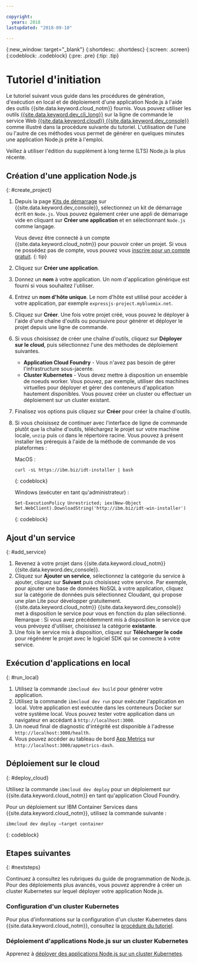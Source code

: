 ```yaml
---

copyright:
  years: 2018
lastupdated: "2018-09-10"

---
```


{:new_window: target="_blank"}
{:shortdesc: .shortdesc}
{:screen: .screen}
{:codeblock: .codeblock}
{:pre: .pre}
{:tip: .tip}

# Tutoriel d'initiation

Le tutoriel suivant vous guide dans les procédures de génération, d'exécution en local et de déploiement d'une application Node.js à l'aide des outils {{site.data.keyword.cloud_notm}} fournis. Vous pouvez utiliser les outils [{{site.data.keyword.dev_cli_long}}](https://console.bluemix.net/docs/cloudnative/dev_cli.html#add-cli) sur la ligne de commande le service Web [{{site.data.keyword.cloud}} {{site.data.keyword.dev_console}}](https://console.bluemix.net/developer/appservice/dashboard) comme illustré dans la procédure suivante du tutoriel. L'utilisation de l'une ou l'autre de ces méthodes vous permet de générer en quelques minutes une application Node.js prête à l'emploi.

Veillez à utiliser l'édition du supplément à long terme (LTS) Node.js la plus récente.

## Création d'une application Node.js
{: #create_project}

1. Depuis la page [Kits de démarrage](https://console.bluemix.net/developer/appservice/starter-kits) sur {{site.data.keyword.dev_console}}, sélectionnez un kit de démarrage écrit en `Node.js`. Vous pouvez également créer une appli de démarrage vide en cliquant sur **Créer une application** et en sélectionnant `Node.js` comme langage.

    Vous devez être connecté à un compte {{site.data.keyword.cloud_notm}} pour pouvoir créer un projet. Si vous ne possédez pas de compte, vous pouvez vous [inscrire pour un compte gratuit](https://console.bluemix.net/registration).
    {: tip}

2. Cliquez sur **Créer une application**.
3. Donnez un **nom** à votre application. Un nom d'application générique est fourni si vous souhaitez l'utiliser. 
4. Entrez un **nom d'hôte unique**. Le nom d'hôte est utilisé pour accéder à votre application, par exemple `expressjs-project.mybluemix.net`.
5. Cliquez sur **Créer**. Une fois votre projet créé, vous pouvez le déployer à l'aide d'une chaîne d'outils ou poursuivre pour générer et déployer le projet depuis une ligne de commande. 
6. Si vous choisissez de créer une chaîne d'outils, cliquez sur **Déployer sur le cloud**, puis sélectionnez l'une des méthodes de déploiement suivantes. 
    * **Application Cloud Foundry** - Vous n'avez pas besoin de gérer l'infrastructure sous-jacente.
    * **Cluster Kubernetes** - Vous devez mettre à disposition un ensemble de noeuds worker. Vous pouvez, par exemple, utiliser des machines virtuelles pour déployer et gérer des conteneurs d'application hautement disponibles. Vous pouvez créer un cluster ou effectuer un déploiement sur un cluster existant.

7. Finalisez vos options puis cliquez sur **Créer** pour créer la chaîne d'outils.

8. Si vous choisissez de continuer avec l'interface de ligne de commande plutôt que la chaîne d'outils, téléchargez le projet sur votre machine locale, `unzip` puis `cd` dans le répertoire racine. Vous pouvez à présent installer les prérequis à l'aide de la méthode de commande de vos plateformes :

    MacOS :
    ```
    curl -sL https://ibm.biz/idt-installer | bash
    ```
    {: codeblock}

    Windows (exécuter en tant qu'administrateur) :
    ```
    Set-ExecutionPolicy Unrestricted; iex(New-Object Net.WebClient).DownloadString('http://ibm.biz/idt-win-installer')
    ```
    {: codeblock}

## Ajout d'un service
{: #add_service}

1. Revenez à votre projet dans {{site.data.keyword.cloud_notm}} {{site.data.keyword.dev_console}}.
2. Cliquez sur **Ajouter un service**, sélectionnez la catégorie du service à ajouter, cliquez sur **Suivant** puis choisissez votre service. Par exemple, pour ajouter une base de données NoSQL à votre application, cliquez sur la catégorie de données puis sélectionnez Cloudant, qui propose une plan Lite pour développer gratuitement. {{site.data.keyword.cloud_notm}} {{site.data.keyword.dev_console}} met à disposition le service pour vous en fonction du plan sélectionné.
Remarque : Si vous avez précédemment mis à disposition le service que vous prévoyez d'utiliser, choisissez la catégorie **existante**.
3. Une fois le service mis à disposition, cliquez sur **Télécharger le code** pour régénérer le projet avec le logiciel SDK qui se connecte à votre service.

<!--
<video of creating a project and adding a service>
-->

## Exécution d'applications en local
{: #run_local}

1. Utilisez la commande `ibmcloud dev build` pour générer votre application.
2. Utilisez la commande `ibmcloud dev run` pour exécuter l'application en local. Votre application est exécutée dans les conteneurs Docker sur votre système local. Vous pouvez tester votre application dans un navigateur en accédant à `http://localhost:3000`.
3. Un noeud final de diagnostic d'intégrité est disponible à l'adresse `http://localhost:3000/health`.
4. Vous pouvez accéder au tableau de bord [App Metrics](https://developer.ibm.com/node/monitoring-post-mortem/application-metrics-node-js/) sur `http://localhost:3000/appmetrics-dash`.

<!--
<video>
-->

## Déploiement sur le cloud
{: #deploy_cloud}

Utilisez la commande `ibmcloud dev deploy` pour un déploiement sur {{site.data.keyword.cloud_notm}} en tant qu'application Cloud Foundry. 

Pour un déploiement sur IBM Container Services dans {{site.data.keyword.cloud_notm}}, utilisez la commande suivante : 
```
ibmcloud dev deploy –target container 
```
{: codeblock}

## Etapes suivantes
{: #nextsteps}

Continuez à consultez les rubriques du guide de programmation de Node.js. Pour des déploiements plus avancés, vous pouvez apprendre à créer un cluster Kubernetes sur lequel déployer votre application Node.js.

### Configuration d'un cluster Kubernetes
Pour plus d'informations sur la configuration d'un cluster Kubernetes dans {{site.data.keyword.cloud_notm}}, consultez la [procédure du tutoriel](https://console.bluemix.net/docs/containers/cs_clusters.html#clusters).

### Déploiement d'applications Node.js sur un cluster Kubernetes
Apprenez à [déployer des applications Node.js sur un cluster Kubernetes](../containers/cs_tutorials_apps.html).
